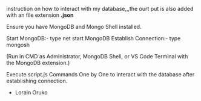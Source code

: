 instruction on how to interact with my database,,,the ourt put is also added with an file extension **.json**

Ensure you have MongoDB and Mongo Shell installed.

Start MongoDB:- type net start MongoDB
Establish Connection:- type mongosh

(Run in CMD as Administrator, MongoDB Shell, or VS Code Terminal with the MongoDB extension.)

Execute script.js Commands One by One to interact with the database after establishing connection.



- Lorain Oruko